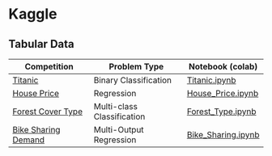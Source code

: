 # Kaggle

## Tabular Data
| Competition                                                                         | Problem Type               | Notebook (colab)                                                                                            |
|-------------------------------------------------------------------------------------|----------------------------|-------------------------------------------------------------------------------------------------------------|
| [Titanic](https://www.kaggle.com/c/titanic)                                         | Binary Classification      | [Titanic.ipynb](https://colab.research.google.com/drive/1okqZ7yFba9xVnke9Px3AapLunupCeMog?usp=sharing)      |
| [House Price](https://www.kaggle.com/c/house-prices-advanced-regression-techniques) | Regression                 | [House_Price.ipynb](https://colab.research.google.com/drive/1n9XYmcvefp6rSD-rH7uZqfw3eVQ_cnxh?usp=sharing)  |
| [Forest Cover Type](https://www.kaggle.com/c/forest-cover-type-prediction)          | Multi-class Classification | [Forest_Type.ipynb](https://colab.research.google.com/drive/1n9XYmcvefp6rSD-rH7uZqfw3eVQ_cnxh?usp=sharing)  |
| [Bike Sharing Demand](https://www.kaggle.com/c/bike-sharing-demand)                 | Multi-Output Regression    | [Bike_Sharing.ipynb](https://colab.research.google.com/drive/1n9XYmcvefp6rSD-rH7uZqfw3eVQ_cnxh?usp=sharing) |                                                                                                                                                                                                                                                                                          |              |                  |